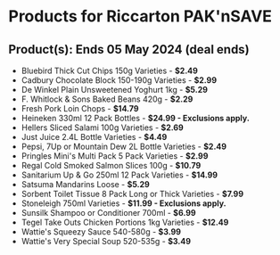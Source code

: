 # Products for Riccarton PAK'nSAVE

## Product(s): Ends 05 May 2024 (deal ends)
- Bluebird Thick Cut Chips 150g Varieties - **$2.49**
- Cadbury Chocolate Block 150-190g Varieties - **$2.99**
- De Winkel Plain Unsweetened Yoghurt 1kg - **$5.29**
- F. Whitlock & Sons Baked Beans 420g - **$2.29**
- Fresh Pork Loin Chops - **$14.79**
- Heineken 330ml 12 Pack Bottles - **$24.99 - Exclusions apply.**
- Hellers Sliced Salami 100g Varieties - **$2.69**
- Just Juice 2.4L Bottle Varieties - **$4.49**
- Pepsi, 7Up or Mountain Dew 2L Bottle Varieties - **$2.49**
- Pringles Mini's Multi Pack 5 Pack Varieties - **$2.99**
- Regal Cold Smoked Salmon Slices 100g - **$10.79**
- Sanitarium Up & Go 250ml 12 Pack Varieties - **$14.99**
- Satsuma Mandarins Loose - **$5.29**
- Sorbent Toilet Tissue 8 Pack Long or Thick Varieties - **$7.99**
- Stoneleigh 750ml Varieties - **$11.99 - Exclusions apply.**
- Sunsilk Shampoo or Conditioner 700ml - **$6.99**
- Tegel Take Outs Chicken Portions 1kg Varieties - **$12.49**
- Wattie's Squeezy Sauce 540-580g - **$3.99**
- Wattie's Very Special Soup 520-535g - **$3.49**

